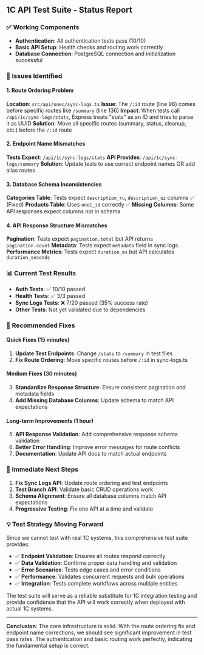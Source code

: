 ## 1C API Test Suite - Status Report

### ✅ **Working Components**

- **Authentication**: All authentication tests pass (10/10)
- **Basic API Setup**: Health checks and routing work correctly
- **Database Connection**: PostgreSQL connection and initialization successful

### 🐛 **Issues Identified**

#### 1. Route Ordering Problem

**Location**: `src/api/onec/sync-logs.ts`
**Issue**: The `/:id` route (line 96) comes before specific routes like `/summary` (line 136)
**Impact**: When tests call `/api/1c/sync-logs/stats`, Express treats "stats" as an ID and tries to parse it as UUID
**Solution**: Move all specific routes (summary, status, cleanup, etc.) before the `/:id` route

#### 2. Endpoint Name Mismatches

**Tests Expect**: `/api/1c/sync-logs/stats`
**API Provides**: `/api/1c/sync-logs/summary`
**Solution**: Update tests to use correct endpoint names OR add alias routes

#### 3. Database Schema Inconsistencies

**Categories Table**: Tests expect `description_ru`, `description_uz` columns ✅ (Fixed)
**Products Table**: Uses `oneC_id` correctly ✅
**Missing Columns**: Some API responses expect columns not in schema

#### 4. API Response Structure Mismatches

**Pagination**: Tests expect `pagination.total` but API returns `pagination.count`
**Metadata**: Tests expect `metadata` field in sync logs
**Performance Metrics**: Tests expect `duration_ms` but API calculates `duration_seconds`

### 📊 **Current Test Results**

- **Auth Tests**: ✅ 10/10 passed
- **Health Tests**: ✅ 3/3 passed
- **Sync Logs Tests**: ❌ 7/20 passed (35% success rate)
- **Other Tests**: Not yet validated due to dependencies

### 🔧 **Recommended Fixes**

#### Quick Fixes (15 minutes)

1. **Update Test Endpoints**: Change `/stats` to `/summary` in test files
2. **Fix Route Ordering**: Move specific routes before `/:id` in sync-logs.ts

#### Medium Fixes (30 minutes)

3. **Standardize Response Structure**: Ensure consistent pagination and metadata fields
4. **Add Missing Database Columns**: Update schema to match API expectations

#### Long-term Improvements (1 hour)

5. **API Response Validation**: Add comprehensive response schema validation
6. **Better Error Handling**: Improve error messages for route conflicts
7. **Documentation**: Update API docs to match actual endpoints

### 🎯 **Immediate Next Steps**

1. **Fix Sync Logs API**: Update route ordering and test endpoints
2. **Test Branch API**: Validate basic CRUD operations work
3. **Schema Alignment**: Ensure all database columns match API expectations
4. **Progressive Testing**: Fix one API at a time and validate

### 💡 **Test Strategy Moving Forward**

Since we cannot test with real 1C systems, this comprehensive test suite provides:

- ✅ **Endpoint Validation**: Ensures all routes respond correctly
- ✅ **Data Validation**: Confirms proper data handling and validation
- ✅ **Error Scenarios**: Tests edge cases and error conditions
- ✅ **Performance**: Validates concurrent requests and bulk operations
- ✅ **Integration**: Tests complete workflows across multiple entities

The test suite will serve as a reliable substitute for 1C integration testing and provide confidence that the API will work correctly when deployed with actual 1C systems.

---

**Conclusion**: The core infrastructure is solid. With the route ordering fix and endpoint name corrections, we should see significant improvement in test pass rates. The authentication and basic routing work perfectly, indicating the fundamental setup is correct.
